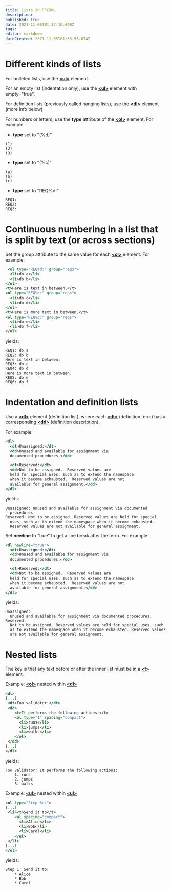 ```yaml
---
title: Lists in RFCXML
description: 
published: true
date: 2021-11-05T01:37:10.690Z
tags: 
editor: markdown
dateCreated: 2021-11-05T01:35:56.674Z
---
```


# Different kinds of lists

For bulleted lists, use the [**\<ul\>**](/rfcxml-vocabulary#ul) element.

For an empty list (indentation only), use the [**\<ul\>**](/rfcxml-vocabulary#ul) element with empty="true".

For definition lists (previously called hanging lists), use the [**\<dl\>**](/rfcxml-vocabulary#dl) element (more info below)

For numbers or letters, use the **type** attribute of the [**\<ol\>**](/rfcxml-vocabulary#ol) element.  For example

* **type** set to "(%d)" 
```
(1)
(2)
(3)
```
* **type** set to "(%c)"
```
(a)
(b)
(c)
```
* **type** set to "REQ%d:"
```
REQ1:
REQ2:
REQ3:
```

# Continuous numbering in a list that is split by text (or across sections)

Set the group attribute to the same value for each [**\<ol\>**](/rfcxml-vocabulary#ol) element. For example:
```xml
 <ol type="REQ%d:" group="reqs">
  <li>do a</li>
  <li>do b</li>
</ol>
<t>Here is text in between.</t>
<ol type="REQ%d:" group="reqs">
  <li>do c</li>
  <li>do d</li>
</ol>
<t>Here is more text in between.</t>
<ol type="REQ%d:" group="reqs">
  <li>do e</li>
  <li>do f</li>
</ol>
```
yields:
```
REQ1: do a
REQ2: do b
Here is text in between.
REQ3: do c
REQ4: do d
Here is more text in between.
REQ5: do e
REQ6: do f
```
# Indentation and definition lists

Use a [**\<dl\>**](/rfcxml-vocabulary#dl) element (definition list), where each [**\<dt\>**](/rfcxml-vocabulary#dt) (definition term) has a corresponding [**\<dd\>**](/rfcxml-vocabulary#dd) (definition description).

For example:
```xml
<dl>
  <dt>Unassigned:</dt>
  <dd>Unused and available for assignment via
  documented procedures.</dd>

  <dt>Reserved:</dt>
  <dd>Not to be assigned.  Reserved values are
  held for special uses, such as to extend the namespace
  when it become exhausted.  Reserved values are not
  available for general assignment.</dd>
</dl>
```
yields:
```
Unassigned: Unused and available for assignment via documented 
  procedures.
Reserved: Not to be assigned. Reserved values are held for special 
  uses, such as to extend the namespace when it become exhausted. 
  Reserved values are not available for general assignment.
```
Set **newline** to "true" to get a line break after the term. For example:
```xml
<dl newline="true">
  <dt>Unassigned:</dt>
  <dd>Unused and available for assignment via
  documented procedures.</dd>

  <dt>Reserved:</dt>
  <dd>Not to be assigned.  Reserved values are
  held for special uses, such as to extend the namespace
  when it become exhausted.  Reserved values are not
  available for general assignment.</dd>
</dl>
```
yields:
```
Unassigned:
  Unused and available for assignment via documented procedures.
Reserved:
  Not to be assigned. Reserved values are held for special uses, such 
  as to extend the namespace when it become exhausted. Reserved values 
  are not available for general assignment.
```
# Nested lists

The key is that any text before or after the inner list must be in a [**\<t\>**](/rfcxml-vocabulary#t) element.

Example: [**\<ol\>**](/rfcxml-vocabulary#ol) nested within [**\<dl\>**](/rfcxml-vocabulary#dl)
```xml
<dl>
[...]
 <dt>Foo validator:</dt>
 <dd>
    <t>It performs the following actions:</t>
    <ol type="1" spacing="compact">
      <li>runs</li>
      <li>jumps</li>
      <li>walks</li>
    </ol>
 </dd>
[...]
</dl>
```
yields:
```
Foo validator: It performs the following actions:
    1. runs
    2. jumps
    3. walks
```
Example: [**\<ul\>**](/rfcxml-vocabulary#ol) nested within [**\<ul\>**](/rfcxml-vocabulary#ul)
```xml
<ol type="Step %d:">
[...]
 <li><t>Send it to</t>
    <ul spacing="compact">
      <li>Alice</li>
      <li>Bob</li>
      <li>Carol</li>
    </ul>
 </li>
[...]
</ol>
```
yields:
```
Step 1: Send it to:
    * Alice
    * Bob
    * Carol
```